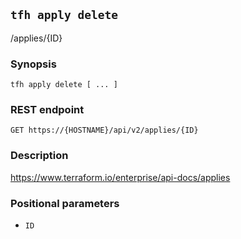 ## `tfh apply delete`

/applies/{ID}

### Synopsis

    tfh apply delete [ ... ]

### REST endpoint

    GET https://{HOSTNAME}/api/v2/applies/{ID}

### Description

https://www.terraform.io/enterprise/api-docs/applies

### Positional parameters

* `ID`


